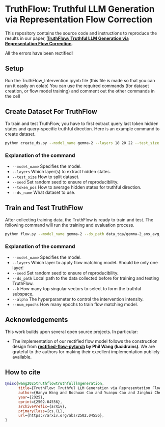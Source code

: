 # TruthFlow: Truthful LLM Generation via Representation Flow Correction

This repository contains the source code and instructions to reproduce the results in our paper, **[TruthFlow: Truthful LLM Generation via Representation Flow Correction](https://arxiv.org/pdf/2502.04556)**.

All the errors have been rectified!

## Setup
Run the TruthFlow_Intervention.ipynb file (this file is made so that you can run it easily on colab)
You can use the required commands (for dataset creation, or flow model training) and comment out the other commands in the cell

## Create Dataset For TruthFlow
To train and test TruthFlow, you have to first extract query last token hidden states and query-specific truthful direction.
Here is an example command to create dataset.
```bash
python create_ds.py --model_name gemma-2 --layers 18 20 22 --test_size 0.5 --seed 0 --token_pos ans_avg --ds_name tqa
```
### Explanation of the command
* ``--model_name`` Specifies the model.
* ``--layers`` Which layer(s) to extract hidden states.
* ``--test_size`` How to split dataset.
* ``--seed`` Set random seed to ensure of reproducibility.
* ``--token_pos`` How to average hidden states for truthful direction.
* ``--ds_name`` What dataset to use.

## Train and Test TruthFlow

After collecting training data, the TruthFlow is ready to train and test. The following command will run the training and evaluation process.
```bash
python flow.py --model_name gemma-2 --ds_path data_tqa/gemma-2_ans_avg_seed0_testsize0.5_layers18_20_22 --layers 20 --seed 0 --use_flow --opengen_eval --eval_method gpt --k 20 --alpha 1.5 --train --num_epochs 40
```
### Explanation of the command
* ``--model_name`` Specifies the model.
* ``--layers`` Which layer to apply flow matching model. Should be only one layer!
* ``--seed`` Set random seed to ensure of reproducibility.
* ``--ds_path`` Local path to the data collected before for training and testing TruthFlow.
* ``--k`` How many top singular vectors to select to form the truthful subspace.
* ``--alpha`` The hyperparameter to control the intervention intensity. 
* ``--num_epochs`` How many epochs to train flow matching model.

## Acknowledgements

This work builds upon several open source projects. In particular:

- The implementation of our rectified flow model follows the construction design from **[rectified-flow-pytorch](https://github.com/lucidrains/rectified-flow-pytorch) by Phil Wang (lucidrains)**. We are grateful to the authors for making their excellent implementation publicly available.


## How to cite
```bibtex
@misc{wang2025truthflowtruthfulllmgeneration,
      title={TruthFlow: Truthful LLM Generation via Representation Flow Correction}, 
      author={Hanyu Wang and Bochuan Cao and Yuanpu Cao and Jinghui Chen},
      year={2025},
      eprint={2502.04556},
      archivePrefix={arXiv},
      primaryClass={cs.CL},
      url={https://arxiv.org/abs/2502.04556}, 
}

```
